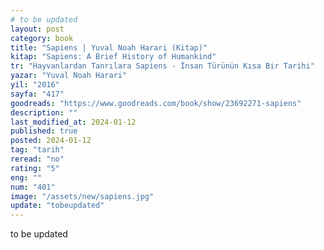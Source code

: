 ```yaml
---
# to be updated
layout: post
category: book
title: "Sapiens | Yuval Noah Harari (Kitap)"
kitap: "Sapiens: A Brief History of Humankind"
tr: "Hayvanlardan Tanrılara Sapiens - İnsan Türünün Kısa Bir Tarihi"
yazar: "Yuval Noah Harari"
yil: "2016"
sayfa: "417"
goodreads: "https://www.goodreads.com/book/show/23692271-sapiens"
description: ""
last_modified_at: 2024-01-12
published: true
posted: 2024-01-12
tag: "tarih"
reread: "no"
rating: "5"
eng: ""
num: "401"
image: "/assets/new/sapiens.jpg"
update: "tobeupdated"
---
```


to be updated
